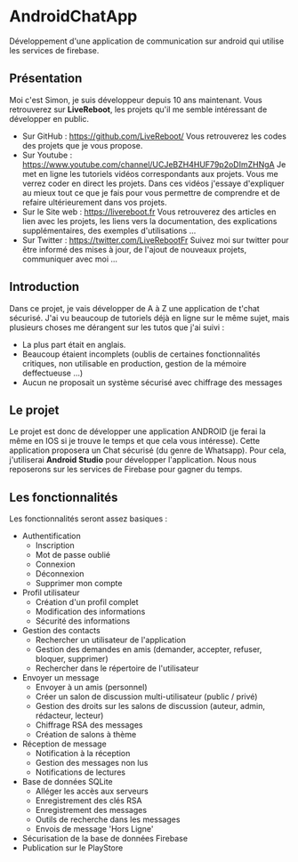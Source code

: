 # AndroidChatApp
Développement d'une application de communication sur android qui utilise les services de firebase.

## Présentation
Moi c'est Simon, je suis développeur depuis 10 ans maintenant. Vous retrouverez sur **LiveReboot**, les projets qu'il me semble intéressant de développer en public.

* Sur GitHub : https://github.com/LiveReboot/
Vous retrouverez les codes des projets que je vous propose.
* Sur Youtube : https://www.youtube.com/channel/UCJeBZH4HUF79p2oDImZHNgA
Je met en ligne les tutoriels vidéos correspondants aux projets. Vous me verrez coder en direct les projets. Dans ces vidéos j'essaye d'expliquer au mieux tout ce que je fais pour vous permettre de comprendre et de refaire ultérieurement dans vos projets.
* Sur le Site web : https://livereboot.fr
Vous retrouverez des articles en lien avec les projets, les liens vers la documentation, des explications supplémentaires, des exemples d'utilisations ...
* Sur Twitter : https://twitter.com/LiveRebootFr
Suivez moi sur twitter pour être informé des mises à jour, de l'ajout de nouveaux projets, communiquer avec moi ...

## Introduction

Dans ce projet, je vais développer de A à Z une application de t'chat sécurisé.
J'ai vu beaucoup de tutoriels déjà en ligne sur le même sujet, mais plusieurs choses me dérangent sur les tutos que j'ai suivi :

* La plus part était en anglais.
* Beaucoup étaient incomplets (oublis de certaines fonctionnalités critiques, non utilisable en production, gestion de la mémoire deffectueuse ...)
* Aucun ne proposait un système sécurisé avec chiffrage des messages

## Le projet

Le projet est donc de développer une application ANDROID (je ferai la même en IOS si je trouve le temps et que cela vous intéresse).
Cette application proposera un Chat sécurisé (du genre de Whatsapp). Pour cela, j'utiliserai **Android Studio** pour développer l'application. Nous nous reposerons sur les services de Firebase pour gagner du temps.

## Les fonctionnalités

Les fonctionnalités seront assez basiques :
- Authentification
  - Inscription
  - Mot de passe oublié
  - Connexion
  - Déconnexion
  - Supprimer mon compte
- Profil utilisateur  
  - Création d'un profil complet
  - Modification des informations
  - Sécurité des informations
- Gestion des contacts
  - Rechercher un utilisateur de l'application
  - Gestion des demandes en amis (demander, accepter, refuser, bloquer, supprimer)
  - Rechercher dans le répertoire de l'utilisateur
- Envoyer un message
  - Envoyer à un amis (personnel)
  - Créer un salon de discussion multi-utilisateur (public / privé)
  - Gestion des droits sur les salons de discussion (auteur, admin, rédacteur, lecteur)
  - Chiffrage RSA des messages
  - Création de salons à thème
- Réception de message
  - Notification à la réception
  - Gestion des messages non lus
  - Notifications de lectures
- Base de données SQLite
  - Alléger les accès aux serveurs
  - Enregistrement des clés RSA
  - Enregistrement des messages
  - Outils de recherche dans les messages
  - Envois de message 'Hors Ligne'
- Sécurisation de la base de données Firebase
- Publication sur le PlayStore


  

